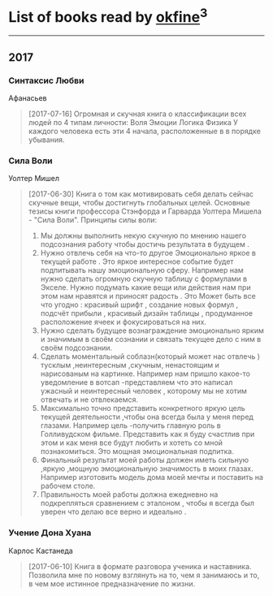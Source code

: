 # List of books read by [okfine](http://vk.com/id209723)<sup>3</sup>
---

## 2017

### Синтаксис Любви
Афанасьев
> [2017-07-16] Огромная и скучная книга о классификации всех людей по 4 типам личности:
> Воля
> Эмоции
> Логика 
> Физика
> У каждого человека есть эти 4 начала, расположенные в в порядке убывания.


### Сила Воли
Уолтер Мишел
> [2017-06-30] Книга о том как мотивировать себя делать сейчас скучные вещи, чтобы достигнуть глобальных целей.
> Основные тезисы книги профессора Стэнфорда и Гарварда Уолтера Мишела - "Сила Воли".
> Принципы силы воли:
> 1. Мы должны выполнить некую скучную по мнению нашего подсознания работу чтобы достичь результата в будущем .
> 2. Нужно отвлечь себя на что-то другое Эмоционально яркое в текущей работе . Это яркое интересное событие будет подпитывать нашу эмоциональную сферу.
> Например нам нужно сделать огромную скучную таблицу с формулами в Экселе. Нужно подумать какие вещи или действия нам при этом нам нравятся и приносят радость . Это 
> Может быть все что угодно : красивый шрифт , создание новых формул , подсчёт прибыли , красивый дизайн таблицы , продуманное расположение ячеек и фокусироваться на них.
> 3. Нужно сделать будущее вознаграждение эмоционально ярким и значимым в своём сознании и связать текущее дело с ним в своём подсознании.
> 4. Сделать моментальный соблазн(который может нас отвлечь ) тусклым ,неинтересным ,скучным, ненастоящим и нарисованым на картинке. Например нам пришло какое-то уведомление в вотсап -представляем что это написал ужасный и неинтересный человек , которому мы не хотим отвечать и не отвлекаемся.
> 5. Максимально точно представить конкретного яркую цель текущей деятельности ,чтобы она всегда была у меня перед глазами. Например цель -получить главную роль в Голливудском фильме. Представить как я буду счастлив при этом и как меня все будут любить и хотеть со мной познакомиться. Это мощная эмоциональная подпитка.
> 6. Финальный результат моей работы должен иметь сильную ,яркую ,мощную эмоциональную значимость в моих глазах. Например изготовить модель дома моей мечты и поставить на рабочем столе.
> 7. Правильность моей работы должна ежедневно на подкрепляться сравнением с эталоном , чтобы я всегда был уверен что делаю все верно и идеально .


### Учение Дона Хуана
Карлос Кастанеда
> [2017-06-10] Книга в формате разговора ученика и наставника.
> Позволила мне по новому взглянуть на то, чем я занимаюсь и то, в чем мое истинное предназначение по жизни.



